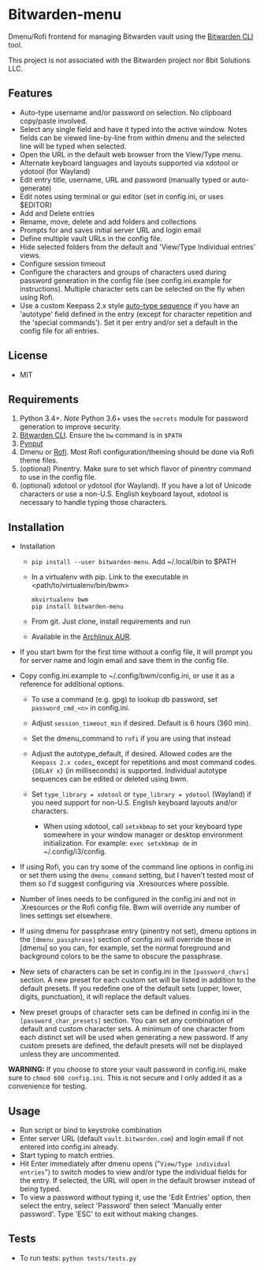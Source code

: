 # Bitwarden-menu

Dmenu/Rofi frontend for managing Bitwarden vault using the [Bitwarden
CLI](https://bitwarden.com/help/article/cli/) tool.

This project is not associated with the Bitwarden project nor 8bit Solutions
LLC.

## Features

- Auto-type username and/or password on selection. No clipboard copy/paste
  involved.
- Select any single field and have it typed into the active window. Notes fields
  can be viewed line-by-line from within dmenu and the selected line will be
  typed when selected.
- Open the URL in the default web browser from the View/Type menu.
- Alternate keyboard languages and layouts supported via xdotool or ydotool (for
  Wayland)
- Edit entry title, username, URL and password (manually typed or auto-generate)
- Edit notes using terminal or gui editor (set in config.ini, or uses $EDITOR)
- Add and Delete entries
- Rename, move, delete and add folders and collections
- Prompts for and saves initial server URL and login email
- Define multiple vault URLs in the config file.
- Hide selected folders from the default and 'View/Type Individual entries'
  views.
- Configure session timeout
- Configure the characters and groups of characters used during password
  generation in the config file (see config.ini.example for instructions).
  Multiple character sets can be selected on the fly when using Rofi.
- Use a custom Keepass 2.x style [auto-type sequence][autotype] if you have an
  'autotype' field defined in the entry (except for character repetition and the
  'special commands'). Set it per entry and/or set a default in the config file
  for all entries.

## License

- MIT

## Requirements

1. Python 3.4+. *Note* Python 3.6+ uses the `secrets` module for password
   generation to improve security.
2. [Bitwarden CLI][bwcli]. Ensure the `bw` command is in `$PATH`
3. [Pynput][pynput]
4. Dmenu or [Rofi][rofi]. Most Rofi configuration/theming should be done via
   Rofi theme files.
5. (optional) Pinentry. Make sure to set which flavor of pinentry command to use
   in the config file.
6. (optional) xdotool or ydotool (for Wayland). If you have a lot of Unicode
   characters or use a non-U.S.  English keyboard layout, xdotool is necessary
   to handle typing those characters.

## Installation

- Installation

  + `pip install --user bitwarden-menu`. Add ~/.local/bin to $PATH
  + In a virtualenv with pip. Link to the executable in
    <path/to/virtualenv/bin/bwm>

        mkvirtualenv bwm
        pip install bitwarden-menu

  + From git. Just clone, install requirements and run
  + Available in the [Archlinux AUR][aur]. 

- If you start bwm for the first time without a config file, it will prompt
  you for server name and login email and save them in the config file.

- Copy config.ini.example to ~/.config/bwm/config.ini, or use it as a
  reference for additional options.

  + To use a command (e.g. gpg) to lookup db password, set `password_cmd_<n>`
    in config.ini.
  + Adjust `session_timeout_min` if desired. Default is 6 hours (360 min).
  + Set the dmenu_command to `rofi` if you are using that instead
  + Adjust the autotype_default, if desired. Allowed codes are the
    `Keepass 2.x codes`_ except for repetitions and most command codes. `{DELAY
    x}` (in milliseconds) is supported.  Individual autotype sequences can be
    edited or deleted using bwm.
  + Set `type_library = xdotool` or `type_library = ydotool` (Wayland) if you
    need support for non-U.S. English keyboard layouts and/or characters.

    * When using xdotool, call `setxkbmap` to set your keyboard type somewhere
      in your window manager or desktop environment initialization. For example:
      `exec setxkbmap de` in ~/.config/i3/config. 

- If using Rofi, you can try some of the command line options in config.ini or
  set them using the `dmenu_command` setting, but I haven't tested most of them
  so I'd suggest configuring via .Xresources where possible. 
- Number of lines needs to be configured in the config.ini and not in
  .Xresources or the Rofi config file. Bwm will override any number of
  lines settings set elsewhere.
- If using dmenu for passphrase entry (pinentry not set), dmenu options in the
  `[dmenu_passphrase]` section of config.ini will override those in [dmenu] so you
  can, for example, set the normal foreground and background colors to be the
  same to obscure the passphrase.
- New sets of characters can be set in config.ini in the `[password_chars]`
  section. A new preset for each custom set will be listed in addition to the
  default presets. If you redefine one of the default sets (upper, lower,
  digits, punctuation), it will replace the default values.
- New preset groups of character sets can be defined in config.ini in the
  `[password_char_presets]` section. You can set any combination of default and
  custom character sets. A minimum of one character from each distinct set will
  be used when generating a new password. If any custom presets are defined, the
  default presets will not be displayed unless they are uncommented.

<b>WARNING:</b> If you choose to store your vault password in config.ini, make
sure to `chmod 600 config.ini`. This is not secure and I only added it as a
convenience for testing.

## Usage

- Run script or bind to keystroke combination
- Enter server URL (default `vault.bitwarden.com`) and login email if not
  entered into config.ini already.
- Start typing to match entries.
- Hit Enter immediately after dmenu opens ("`View/Type individual entries`") to
  switch modes to view and/or type the individual fields for the entry. If
  selected, the URL will open in the default browser instead of being typed.
- To view a password without typing it, use the 'Edit Entries' option, then
  select the entry, select 'Password' then select 'Manually enter password'.
  Type 'ESC' to exit without making changes.

## Tests

- To run tests: `python tests/tests.py`

[pynput]: https://github.com/moses-palmer/pynput "Pynput"
[bwcli]: https://github.com/bitwarden/cli "Bitwarden CLI"
[rofi]: https://davedavenport.github.io/rofi/ "Rofi"
[aur]: https://aur.archlinux.org/packages/python-bitwarden-menu-git "Archlinux AUR"
[autotype]: https://keepass.info/help/base/autotype.html#autoseq "Keepass 2.x Autotype codes"
